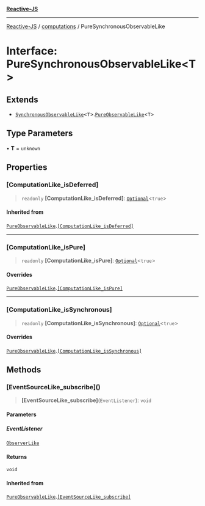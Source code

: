 [**Reactive-JS**](../../README.md)

***

[Reactive-JS](../../README.md) / [computations](../README.md) / PureSynchronousObservableLike

# Interface: PureSynchronousObservableLike\<T\>

## Extends

- [`SynchronousObservableLike`](SynchronousObservableLike.md)\<`T`\>.[`PureObservableLike`](PureObservableLike.md)\<`T`\>

## Type Parameters

• **T** = `unknown`

## Properties

### \[ComputationLike\_isDeferred\]

> `readonly` **\[ComputationLike\_isDeferred\]**: [`Optional`](../../functions/type-aliases/Optional.md)\<`true`\>

#### Inherited from

[`PureObservableLike`](PureObservableLike.md).[`[ComputationLike_isDeferred]`](PureObservableLike.md#computationlike_isdeferred)

***

### \[ComputationLike\_isPure\]

> `readonly` **\[ComputationLike\_isPure\]**: [`Optional`](../../functions/type-aliases/Optional.md)\<`true`\>

#### Overrides

[`PureObservableLike`](PureObservableLike.md).[`[ComputationLike_isPure]`](PureObservableLike.md#computationlike_ispure)

***

### \[ComputationLike\_isSynchronous\]

> `readonly` **\[ComputationLike\_isSynchronous\]**: [`Optional`](../../functions/type-aliases/Optional.md)\<`true`\>

#### Overrides

[`PureObservableLike`](PureObservableLike.md).[`[ComputationLike_isSynchronous]`](PureObservableLike.md#computationlike_issynchronous)

## Methods

### \[EventSourceLike\_subscribe\]()

> **\[EventSourceLike\_subscribe\]**(`EventListener`): `void`

#### Parameters

##### EventListener

[`ObserverLike`](../../utils/interfaces/ObserverLike.md)

#### Returns

`void`

#### Inherited from

[`PureObservableLike`](PureObservableLike.md).[`[EventSourceLike_subscribe]`](PureObservableLike.md#eventsourcelike_subscribe)
